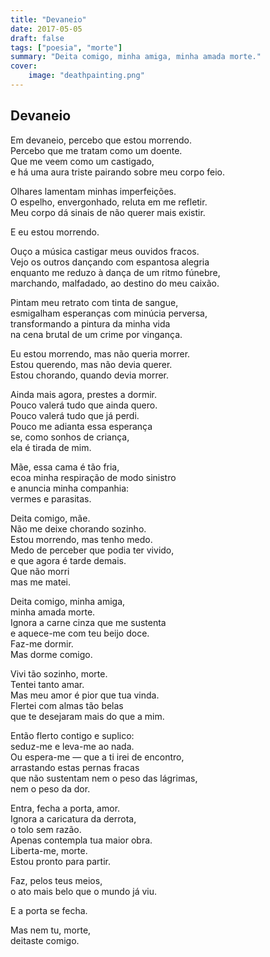 ```yaml
---
title: "Devaneio"
date: 2017-05-05
draft: false
tags: ["poesia", "morte"]
summary: "Deita comigo, minha amiga, minha amada morte."
cover:
    image: "deathpainting.png"
---
```


## Devaneio
Em devaneio, percebo que estou morrendo.<br>
Percebo que me tratam como um doente.<br>
Que me veem como um castigado,<br>
e há uma aura triste pairando sobre meu corpo feio.<br>

Olhares lamentam minhas imperfeições.<br>
O espelho, envergonhado, reluta em me refletir.<br>
Meu corpo dá sinais de não querer mais existir.<br>

E eu estou morrendo.<br>

Ouço a música castigar meus ouvidos fracos.<br>
Vejo os outros dançando com espantosa alegria<br>
enquanto me reduzo à dança de um ritmo fúnebre,<br>
marchando, malfadado, ao destino do meu caixão.<br>

Pintam meu retrato com tinta de sangue,<br>
esmigalham esperanças com minúcia perversa,<br>
transformando a pintura da minha vida<br>
na cena brutal de um crime por vingança.<br>

Eu estou morrendo, mas não queria morrer.<br>
Estou querendo, mas não devia querer.<br>
Estou chorando, quando devia morrer.<br>

Ainda mais agora, prestes a dormir.<br>
Pouco valerá tudo que ainda quero.<br>
Pouco valerá tudo que já perdi.<br>
Pouco me adianta essa esperança<br>
se, como sonhos de criança,<br>
ela é tirada de mim.<br>

Mãe, essa cama é tão fria,<br>
ecoa minha respiração de modo sinistro<br>
e anuncia minha companhia:<br>
vermes e parasitas.<br>

Deita comigo, mãe.<br>
Não me deixe chorando sozinho.<br>
Estou morrendo, mas tenho medo.<br>
Medo de perceber que podia ter vivido,<br>
e que agora é tarde demais.<br>
Que não morri <br>
mas me matei.<br>

Deita comigo, minha amiga,<br>
minha amada morte.<br>
Ignora a carne cinza que me sustenta<br>
e aquece-me com teu beijo doce.<br>
Faz-me dormir.<br> Mas dorme comigo.<br>

Vivi tão sozinho, morte.<br>
Tentei tanto amar.<br>
Mas meu amor é pior que tua vinda.<br>
Flertei com almas tão belas<br>
que te desejaram mais do que a mim.<br>

Então flerto contigo e suplico:<br>
seduz-me e leva-me ao nada.<br>
Ou espera-me — que a ti irei de encontro,<br>
arrastando estas pernas fracas<br>
que não sustentam nem o peso das lágrimas,<br>
nem o peso da dor.<br>

Entra, fecha a porta, amor.<br>
Ignora a caricatura da derrota,<br>
o tolo sem razão.<br>
Apenas contempla tua maior obra.<br>
Liberta-me, morte.<br>
Estou pronto para partir.<br>

Faz, pelos teus meios,<br>
o ato mais belo que o mundo já viu.<br>

E a porta se fecha.<br>

Mas nem tu, morte,<br>
deitaste comigo.<br>
